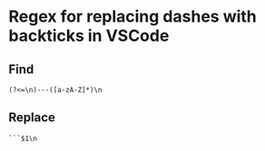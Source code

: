 # Regex for replacing dashes with backticks in VSCode

## Find

```text
(?<=\n)---([a-zA-Z]*)\n
```

## Replace

````text
```$1\n
````
